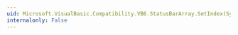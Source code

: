 ```yaml
---
uid: Microsoft.VisualBasic.Compatibility.VB6.StatusBarArray.SetIndex(System.Windows.Forms.StatusBar,System.Int16)
internalonly: False
---
```

